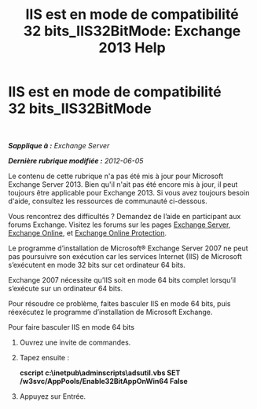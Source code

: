 ﻿---
title: 'IIS est en mode de compatibilité 32 bits_IIS32BitMode: Exchange 2013 Help'
TOCTitle: IIS est en mode de compatibilité 32 bits_IIS32BitMode
ms:assetid: 742dfc32-353c-46a2-830e-68aed6a68ce0
ms:mtpsurl: https://technet.microsoft.com/fr-fr/library/ms.exch.setupreadiness.iis32bitmode(v=EXCHG.150)
ms:contentKeyID: 50478461
ms.date: 05/23/2018
mtps_version: v=EXCHG.150
ms.translationtype: MT
---

# IIS est en mode de compatibilité 32 bits\_IIS32BitMode

 

_**Sapplique à :** Exchange Server_

_**Dernière rubrique modifiée :** 2012-06-05_

Le contenu de cette rubrique n'a pas été mis à jour pour Microsoft Exchange Server 2013. Bien qu'il n'ait pas été encore mis à jour, il peut toujours être applicable pour Exchange 2013. Si vous avez toujours besoin d'aide, consultez les ressources de communauté ci-dessous.

Vous rencontrez des difficultés ? Demandez de l’aide en participant aux forums Exchange. Visitez les forums sur les pages [Exchange Server](https://go.microsoft.com/fwlink/p/?linkid=60612), [Exchange Online](https://go.microsoft.com/fwlink/p/?linkid=267542), et [Exchange Online Protection](https://go.microsoft.com/fwlink/p/?linkid=285351).

Le programme d’installation de Microsoft® Exchange Server 2007 ne peut pas poursuivre son exécution car les services Internet (IIS) de Microsoft s’exécutent en mode 32 bits sur cet ordinateur 64 bits.

Exchange 2007 nécessite qu’IIS soit en mode 64 bits complet lorsqu’il s’exécute sur un ordinateur 64 bits.

Pour résoudre ce problème, faites basculer IIS en mode 64 bits, puis réexécutez le programme d’installation de Microsoft Exchange.

Pour faire basculer IIS en mode 64 bits

1.  Ouvrez une invite de commandes.

2.  Tapez ensuite :
    
    **cscript c:\\inetpub\\adminscripts\\adsutil.vbs SET /w3svc/AppPools/Enable32BitAppOnWin64 False**

3.  Appuyez sur Entrée.

